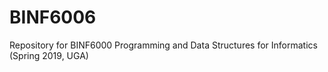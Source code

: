 # BINF6006
Repository for BINF6000 Programming and Data Structures for Informatics (Spring 2019, UGA)
